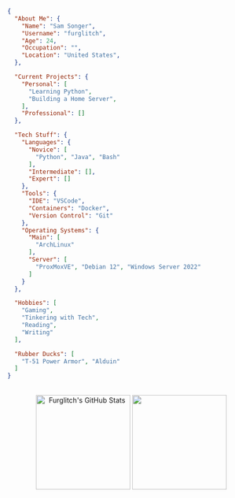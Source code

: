 ```json
{
  "About Me": {
    "Name": "Sam Songer",
    "Username": "furglitch",
    "Age": 24,
    "Occupation": "",
    "Location": "United States",
  },

  "Current Projects": {
    "Personal": [
      "Learning Python",
      "Building a Home Server",
    ],
    "Professional": []
  },

  "Tech Stuff": {
    "Languages": {
      "Novice": [
        "Python", "Java", "Bash"
      ],
      "Intermediate": [],
      "Expert": []
    },
    "Tools": {
      "IDE": "VSCode",
      "Containers": "Docker",
      "Version Control": "Git"
    },
    "Operating Systems": {
      "Main": [
        "ArchLinux"
      ],
      "Server": [
        "ProxMoxVE", "Debian 12", "Windows Server 2022"
      ]
    }
  },

  "Hobbies": [
    "Gaming",
    "Tinkering with Tech",
    "Reading",
    "Writing"
  ],

  "Rubber Ducks": [
    "T-51 Power Armor", "Alduin"
  ]
}
```
<br>
<div align="center"><img align="center" src="https://github-readme-stats.vercel.app/api?username=Furglitch&show_icons=true&count_private=true&theme=catppuccin_mocha" alt="Furglitch's GitHub Stats" height="192px"/>
<img align="center" src="https://github-readme-stats.vercel.app/api/top-langs/?username=Furglitch&hide=html,tex,batchfile&theme=catppuccin_mocha&langs_count=3" height="192px"/></div>
<br/>
<br/>
<br/>


